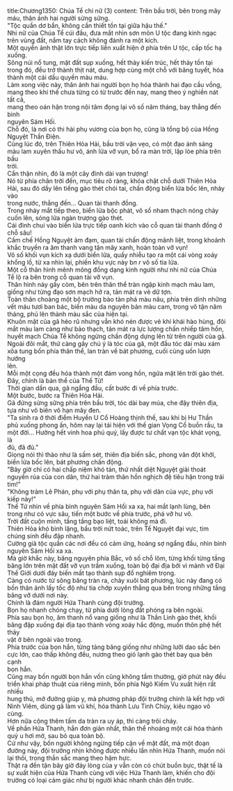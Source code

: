 title:Chương1350: Chúa Tể chi nữ (3)
content:
Trên bầu trời, bên trong mây máu, thân ảnh hai người sừng sững.<br>"Tộc quần dơ bẩn, không cần thiết tồn tại giữa hậu thế."<br>Nhi nữ của Chúa Tể cúi đầu, đưa mắt nhìn sơn môn U tộc đang kinh ngạc<br>trên vùng đất, nắm tay cách không đánh ra một kích.<br>Một quyền ảnh thật lớn trực tiếp liền xuất hiện ở phía trên U tộc, cấp tốc hạ<br>xuống.<br>Sông núi nổ tung, mặt đất sụp xuống, hết thảy kiến trúc, hết thảy tồn tại<br>trong đó, đều trở thành thịt nát, dung hợp cùng một chỗ với băng tuyết, hóa<br>thành một cái dấu quyền màu máu.<br>Làm xong việc này, thân ảnh hai người bọn họ hóa thành hai đạo cầu vồng,<br>mang theo khí thế chưa từng có từ trước đến nay, mang theo ý nghiền nát tất cả,<br>mang theo oán hận trong nội tâm đọng lại vô số năm tháng, bay thẳng đến bình<br>nguyên Sám Hối.<br>Chỗ đó, là nơi có thi hài phụ vương của bọn họ, cũng là tổng bộ của Hồng<br>Nguyệt Thần Điện.<br>Cùng lúc đó, trên Thiên Hỏa Hải, bầu trời vặn vẹo, có một đạo ánh sáng<br>màu lam xuyên thấu hư vô, ánh lửa vỡ vụn, bổ ra màn trời, lập lòe phía trên bầu<br>trời.<br>Cẩn thận nhìn, đó là một cây đinh dài vạn trượng!<br>Nó từ phía chân trời đến, mục tiêu rõ ràng, khóa chặt chỗ dưới Thiên Hỏa<br>Hải, sau đó dấy lên tiếng gào thét chói tai, chấn động biển lửa bốc lên, nhảy vào<br>trong nước, thẳng đến... Quan tài thanh đồng.<br>Trong nháy mắt tiếp theo, biển lửa bộc phát, vô số nham thạch nóng chảy<br>cuốn lên, sóng lửa ngàn trượng gào thét.<br>Cái đinh chui vào biển lửa trực tiếp oanh kích vào cỗ quan tài thanh đồng ở<br>chỗ sâu!<br>Cấm chế Hồng Nguyệt ảm đạm, quan tài chấn động mãnh liệt, trong khoảnh<br>khắc truyền ra âm thanh vang tận mây xanh, hoàn toàn vỡ vụn!<br>Vô số khối vụn kích xạ dưới biển lửa, quấy nhiễu tạo ra một cái vòng xoáy<br>khổng lồ, từ xa nhìn lại, phiến khu vực này b*n r* vô số tia lửa.<br>Một cỗ thân hình mênh mông đồng dạng kinh người như nhi nữ của Chúa<br>Tể lộ ra bên trong cỗ quan tài vỡ vụn.<br>Thân hình này gầy còm, bên trên thân thể tràn ngập kinh mạch màu lam,<br>giống như từng đạo sơn mạch hở ra, tản mát ra vẻ dữ tợn.<br>Toàn thân choàng một bộ trường bào tàn phá màu nâu, phía trên dính những<br>vết máu tươi ban bác, biến màu da nguyên bản màu cam, trong vô tận năm<br>tháng, phủ lên thành màu sắc của hiện tại.<br>Khuôn mặt của gã héo rũ nhưng vẫn khó nén được vẻ khí khái hào hùng, đôi<br>mắt màu lam càng như bảo thạch, tản mát ra lực lượng chấn nhiếp tâm hồn,<br>huyết mạch Chúa Tể không ngừng chấn động dựng lên từ trên người của gã.<br>Ngoài đôi mắt, thứ càng gây chú ý là tóc của gã, một đầu tóc dài màu xám<br>xõa tung bốn phía thân thể, lan tràn về bát phương, cuối cùng uốn lượn hướng<br>lên.<br>Mỗi một cọng đều hóa thành một đám vong hồn, ngửa mặt lên trời gào thét.<br>Đây, chính là bản thể của Thế Tử!<br>Thời gian dần qua, gã ngẩng đầu, cất bước đi về phía trước.<br>Một bước, bước ra Thiên Hỏa Hải.<br>Gã đứng sừng sững phía trên bầu trời, tóc dài bay múa, che đậy thiên địa,<br>tựa như vô biên vô hạn mây đen.<br>"Ta sinh ra ở thời điểm Huyền U Cổ Hoàng thịnh thế, sau khi bị Hư Thần<br>phủ xuống phong ấn, hôm nay lại tái hiện với thế gian Vọng Cổ buồn rầu, ta<br>một đời... Hưởng hết vinh hoa phú quý, lấy được tư chất vạn tộc khát vọng, là<br>đủ, đã đủ."<br>Giọng nói thì thào như là sấm sét, thiên địa biến sắc, phong vân đột khởi,<br>biển lửa bốc lên, bát phương chấn động.<br>"Bây giờ chỉ có hai chấp niệm khó tản, thứ nhất diệt Nguyệt giải thoát<br>nguyền rủa của con dân, thứ hai trảm thân hồn nghịch đệ tiêu hận trong trái<br>tim!"<br>"Không trảm Lê Phán, phụ với phụ thân ta, phụ với dân của vực, phụ với<br>kiếp này!"<br>Thế Tử nhìn về phía bình nguyên Sám Hối xa xa, hai mắt lạnh lùng, bên<br>trong như có vực sâu, tiến một bước về phía trước, phá vỡ hư vô.<br>Trời đất cuộn mình, tầng tầng bạo liệt, toái không mà đi.<br>Thiên Hỏa khó bình lặng, bầu trời nứt toác, trên Tế Nguyệt đại vực, tim<br>chúng sinh đều đập nhanh.<br>Cường giả tộc quần các nơi đều có cảm ứng, hoảng sợ ngẩng đầu, nhìn bình<br>nguyên Sám Hối xa xa.<br>Mà giờ khắc này, băng nguyên phía Bắc, vô số chỗ lõm, từng khối từng tầng<br>băng lớn trên mặt đất vỡ vụn trầm xuống, toàn bộ đại địa bởi vì mảnh vỡ Đại<br>Thế Giới dưới đáy biến mất tạo thành sụp đổ nghiêm trọng.<br>Càng có nước từ sông băng tràn ra, chảy xuôi bát phương, lúc này đang có<br>bốn thân ảnh lấy tốc độ như tia chớp xuyên thẳng qua bên trong những tầng<br>băng vỡ dưới nơi này.<br>Chính là đám người Hứa Thanh cùng đội trưởng.<br>Bọn họ nhanh chóng chạy, từ phía dưới lòng đất phóng ra bên ngoài.<br>Phía sau bọn họ, âm thanh nổ vang giống như là Thần Linh gào thét, khối<br>băng đập xuống đại địa tạo thành vòng xoáy hắc động, muốn thôn phệ hết thảy<br>vật ở bên ngoài vào trong.<br>Phía trước của bọn hắn, từng tảng băng giống như những lưỡi dao sắc bén<br>cực lớn, cao thấp không đều, nương theo gió lạnh gào thét bay qua bên cạnh<br>bọn hắn.<br>Cũng may bốn người bọn hắn vốn cũng không tầm thường, giờ phút này đều<br>triển khai pháp thuật của riêng mình, bốn phía Ngô Kiếm Vu xuất hiện rất nhiều<br>hung thú, mở đường giúp y, mà phương pháp đội trưởng chính là kết hợp với<br>Ninh Viêm, dùng gã làm vũ khí, hóa thành Lưu Tinh Chùy, kiêu ngạo vô cùng.<br>Hơn nữa cộng thêm tấm da tràn ra uy áp, thì càng trôi chảy.<br>Về phần Hứa Thanh, hắn đơn giản nhất, thân thể nhoáng một cái hóa thành<br>quỷ u hơi mờ, sau bỏ qua toàn bộ.<br>Cứ như vậy, bốn người không ngừng tiếp cận về mặt đất, mà một đoạn<br>đường này, đội trưởng nhịn không được nhiều lần nhìn Hứa Thanh, muốn nói<br>lại thôi, trong thần sắc mang theo hậm hực.<br>Thật ra đến tận bây giờ đáy lòng của y vẫn còn có chút buồn bực, thật tế là<br>sự xuất hiện của Hứa Thanh cùng với việc Hứa Thanh làm, khiến cho đội<br>trưởng có loại cảm giác như bị người khác nhanh chân đến trước.